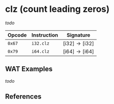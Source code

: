 
# clz (count leading zeros)

_todo_



| Opcode | Instruction | Signature |
|--------|-------------|-----------|
| `0x67` | `i32.clz`   | $[ \mathsf{i32} ] \to [ \mathsf{i32} ]$ |
| `0x79` | `i64.clz`   | $[ \mathsf{i64} ] \to [ \mathsf{i64} ]$ |



## WAT Examples

_todo_


## References

[^§2.4.1]: _WebAssembly Core Specification: Numeric Instructions_ - <https://webassembly.github.io/spec/core/bikeshed/#numeric-instructions%E2%91%A0>
[^§4.3.2.20]: _WebAssembly Core Specification, Execution, Numerics, Integer Operations, iclzn_ - <https://webassembly.github.io/spec/core/bikeshed/#-hrefop-iclzmathrmiclz_n-i>

